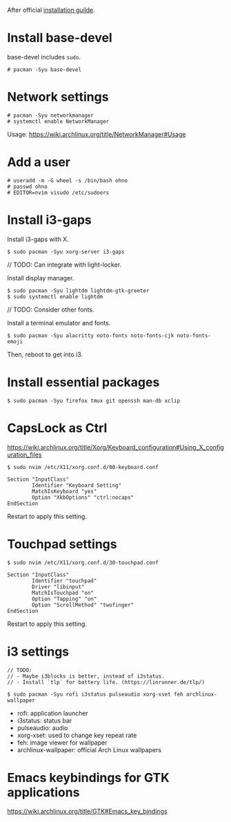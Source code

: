 After official [installation guilde](https://wiki.archlinux.org/title/installation_guide).

# Install base-devel

base-devel includes `sudo`.

```
# pacman -Syu base-devel
```

# Network settings

```
# pacman -Syu networkmanager
# systemctl enable NetworkManager
```

Usage: https://wiki.archlinux.org/title/NetworkManager#Usage

# Add a user

```
# useradd -m -G wheel -s /bin/bash ohno
# passwd ohno
# EDITOR=nvim visudo /etc/sudoers
```

# Install i3-gaps

Install i3-gaps with X.

```
$ sudo pacman -Syu xorg-server i3-gaps
```

// TODO: Can integrate with light-locker.

Install display manager.

```
$ sudo pacman -Syu lightdm lightdm-gtk-greeter
$ sudo systemctl enable lightdm
```

// TODO: Consider other fonts.

Install a terminal emulator and fonts.

```
$ sudo pacman -Syu alacritty noto-fonts noto-fonts-cjk noto-fonts-emoji
```

Then, reboot to get into i3.

# Install essential packages

```
$ sudo pacman -Syu firefox tmux git openssh man-db xclip
```

# CapsLock as Ctrl

https://wiki.archlinux.org/title/Xorg/Keyboard_configuration#Using_X_configuration_files

```
$ sudo nvim /etc/X11/xorg.conf.d/00-keyboard.conf
```

```
Section "InputClass"
        Identifier "Keyboard Setting"
        MatchIsKeyboard "yes"
        Option "XkbOptions" "ctrl:nocaps"
EndSection
```

Restart to apply this setting.

# Touchpad settings

```
$ sudo nvim /etc/X11/xorg.conf.d/30-touchpad.conf
```

```
Section "InputClass"
        Identifier "touchpad"
        Driver "libinput"
        MatchIsTouchpad "on"
        Option "Tapping" "on"
        Option "ScrollMethod" "twofinger"
EndSection
```

Restart to apply this setting.

# i3 settings

```
// TODO:
// - Maybe i3blocks is better, instead of i3status.
// - Install `tlp` for battery life. (https://linrunner.de/tlp/)
```

```
$ sudo pacman -Syu rofi i3status pulseaudio xorg-xset feh archlinux-wallpaper
```

- rofi: application launcher
- i3status: status bar
- pulseaudio: audio
- xorg-xset: used to change key repeat rate
- feh: image viewer for wallpaper
- archlinux-wallpaper: official Arch Linux wallpapers

# Emacs keybindings for GTK applications

https://wiki.archlinux.org/title/GTK#Emacs_key_bindings
